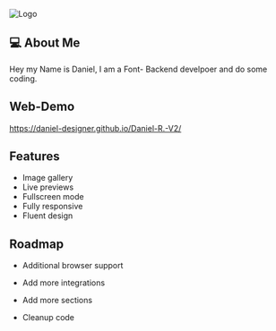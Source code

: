 ![Logo](https://i.imgur.com/HgbSOxh.png)


## 💻 About Me
Hey my Name is Daniel, I am a Font- Backend develpoer and do some coding.


## Web-Demo

https://daniel-designer.github.io/Daniel-R.-V2/


## Features

- Image gallery
- Live previews
- Fullscreen mode
- Fully responsive
- Fluent design

## Roadmap

- Additional browser support

- Add more integrations

- Add more sections

- Cleanup code
